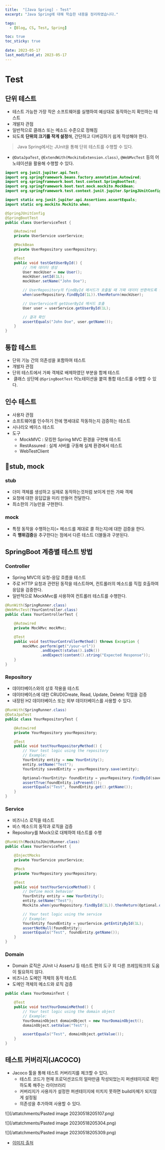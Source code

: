 ```yaml
---
title:  "[Java Spring] - Test"
excerpt: "Java Spring에 대해 학습한 내용을 정리하였습니다."

tags:
  - [Blog, CS, Test, Spring]

toc: true
toc_sticky: true
 
date: 2023-05-17
last_modified_at: 2023-05-17
---
```


# Test

## 단위 테스트

- 테스트 가능한 가장 작은 소프트웨어를 실행하여 예상대로 동작하는지 확인하는 테스트
- 개발자 관점
- 일반적으로 클래스 또는 메소드 수준으로 정해짐
- 되도록 **단위의 크기를 작게 설정**해, 간단하고 디버깅하기 쉽게 작성해야 한다. 

> Java Spring에서는 JUnit을 통해 단위 테스트를 수행할 수 있다.

- `@DataJpaTest`, `@ExtendWith(MockitoExtension.class)`, `@WebMvcTest` 등의 어노테이션을 활용해 수행할 수 있다.

```java
import org.junit.jupiter.api.Test;
import org.springframework.beans.factory.annotation.Autowired;
import org.springframework.boot.test.context.SpringBootTest;
import org.springframework.boot.test.mock.mockito.MockBean;
import org.springframework.test.context.junit.jupiter.SpringJUnitConfig;

import static org.junit.jupiter.api.Assertions.assertEquals;
import static org.mockito.Mockito.when;

@SpringJUnitConfig
@SpringBootTest
public class UserServiceTest {

    @Autowired
    private UserService userService;

    @MockBean
    private UserRepository userRepository;

    @Test
    public void testGetUserById() {
        // 가짜 데이터 생성
        User mockUser = new User();
        mockUser.setId(1L);
        mockUser.setName("John Doe");

        // UserRepository의 findById 메서드가 호출될 때 가짜 데이터 반환하도록 설정
        when(userRepository.findById(1L)).thenReturn(mockUser);

        // UserService의 getUserById 메서드 호출
        User user = userService.getUserById(1L);

        // 결과 확인
        assertEquals("John Doe", user.getName());
    }
}

```

## 통합 테스트

-   단위 기능 간의 의존성을 포함하여 테스트
-   개발자 관점
- 단위 테스트에서 가짜 객체로 배제하였던 부분을 함께 테스트
-  클래스 상단에 `@SpringBootTest` 어노테이션을 붙여 통합 테스트를 수행할 수 있다.


## 인수 테스트

- 사용자 관점
- 소프트웨어를 인수하기 전에 명세대로 작동하는지 검증하는 테스트
- 시나리오 베이스 테스트
- 도구
	- MockMVC : 모킹한 Spring MVC 환경을 구현해 테스트
	- RestAssured : 실제 서버를 구동해 실제 환경에서 테스트
	- WebTestClient
	
## stub, mock

### stub 
-   더미 객체를 생성하고 실제로 동작하는것처럼 보이게 만든 가짜 객체
-   요청에 대한 응답값을 미리 만들어 전달한다. 
-   최소한의 기능만을 구현한다. 

### mock
-   특정 동작을 수행하는지(= 메소드를 제대로 콜 하는지)에 대한 검증을 한다.
-   즉 **행위검증**을 추구한다는 점에서 다른 테스트 더블들과 구분된다.

## SpringBoot 계층별 테스트 방법

### Controller

- Spring MVC의 요청-응답 흐름을 테스트
- 주로 HTTP 요청과 관련된 동작을 테스트하며, 컨트롤러의 메소드를 직접 호출하여 응답을 검증한다.
- 일반적으로 MockMvc를 사용하여 컨트롤러 테스트를 수행한다.

```java
@RunWith(SpringRunner.class)
@WebMvcTest(YourController.class)
public class YourControllerTest {

    @Autowired
    private MockMvc mockMvc;

    @Test
    public void testYourControllerMethod() throws Exception {
        mockMvc.perform(get("/your-url"))
                .andExpect(status().isOk())
                .andExpect(content().string("Expected Response"));
    }
}

```

### Repository

- 데이터베이스와의 상호 작용을 테스트
- 데이터베이스에 대한 CRUD(Create, Read, Update, Delete) 작업을 검증
- 내장된 H2 데이터베이스 또는 외부 데이터베이스를 사용할 수 있다.

```java
@RunWith(SpringRunner.class)
@DataJpaTest
public class YourRepositoryTest {

    @Autowired
    private YourRepository yourRepository;

    @Test
    public void testYourRepositoryMethod() {
        // Your test logic using the repository
        // Example:
        YourEntity entity = new YourEntity();
        entity.setName("Test");
        YourEntity savedEntity = yourRepository.save(entity);

        Optional<YourEntity> foundEntity = yourRepository.findById(savedEntity.getId());
        assertTrue(foundEntity.isPresent());
        assertEquals("Test", foundEntity.get().getName());
    }
}

```

### Service

- 비즈니스 로직을 테스트
- 비스 메소드의 동작과 로직을 검증
- Repository를 Mock으로 대체하여 테스트를 수행

```java
@RunWith(MockitoJUnitRunner.class)
public class YourServiceTest {

    @InjectMocks
    private YourService yourService;

    @Mock
    private YourRepository yourRepository;

    @Test
    public void testYourServiceMethod() {
        // Define mock behavior
        YourEntity entity = new YourEntity();
        entity.setName("Test");
        Mockito.when(yourRepository.findById(1L)).thenReturn(Optional.of(entity));

        // Your test logic using the service
        // Example:
        YourEntity foundEntity = yourService.getEntityById(1L);
        assertNotNull(foundEntity);
        assertEquals("Test", foundEntity.getName());
    }
}

```

### Domain

-   Domain 로직은 JUnit 나 AssertJ 등 테스트 편의 도구 외 다른 프레임워크의 도움이 필요하지 않다.
- 비즈니스 도메인 객체의 동작 테스트
- 도메인 객체의 메소드와 로직 검증

```java
public class YourDomainTest {

    @Test
    public void testYourDomainMethod() {
        // Your test logic using the domain object
        // Example:
        YourDomainObject domainObject = new YourDomainObject();
        domainObject.setValue("Test");

        assertEquals("Test", domainObject.getValue());
    }
}

```

## 테스트 커버리지(JACOCO)

- Jacoco 툴을 통해 테스트 커버리지를 체크할 수 있다.
	- 테스트 코드가 현재 프로덕션코드의 얼마만큼 작성되었는지 퍼센테이지로 확인하도록 해주는 라이브러리
	- 커버리지가 사용자가 설정한 퍼센테이지에 미치지 못하면 build자체가 되지않게 설정됨
	- 의존성을 추가하여 사용할 수 있다.

![](/attatchments/Pasted image 20230518205107.png)

![](/attatchments/Pasted image 20230518205304.png)

![](/attatchments/Pasted image 20230518205309.png)

- [이미지 출처](https://learnote-dev.com/java/jacoco-%EC%A0%81%EC%9A%A9%ED%95%98%EC%97%AC-%ED%85%8C%EC%8A%A4%ED%8A%B8-%EC%BB%A4%EB%B2%84%EB%A6%AC%EC%A7%80-%EC%B2%B4%ED%81%AC%ED%95%98%EA%B8%B0/)